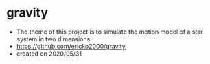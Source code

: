 # gravity
- The theme of this project is to simulate the motion model of a star system in two dimensions.
- https://github.com/ericko2000/gravity
- created on 2020/05/31 

